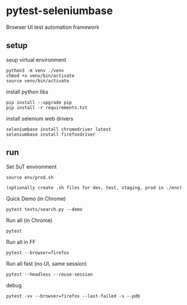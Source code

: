 pytest-seleniumbase
===================
Browser UI test automation framework

setup
----- 

seup virtual environment

	python3 -m venv ./venv
	chmod +x venv/bin/activate
	source venv/bin/activate


install python libs

	pip install --upgrade pip
	pip install -r requirements.txt


install selenium web drivers

	seleniumbase install chromedriver latest
	seleniumbase install firefoxdriver

run
---
Set SuT environment

	source env/prod.sh

	(optionally create .sh files for dev, test, staging, prod in ./env)

Quick Demo (in Chrome)

	pytest tests/search.py --demo

Run all (in Chrome)

	pytest

Run all in FF
	
	pytest --browser=firefox

Run all fast (no UI, same session)

	pytest --headless --reuse-session

debug

	pytest -vv --browser=firefox --last-failed -s --pdb


